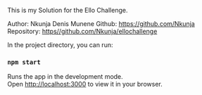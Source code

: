 This is my Solution for the Ello Challenge. 

Author: Nkunja Denis Munene
Github: https://github.com/Nkunja
Repository: [https//github.com/Nkunja/ellochallenge](https://github.com/Nkunja/ellochallenge.git)

In the project directory, you can run:

### `npm start`

Runs the app in the development mode.\
Open [http://localhost:3000](http://localhost:3000) to view it in your browser.

